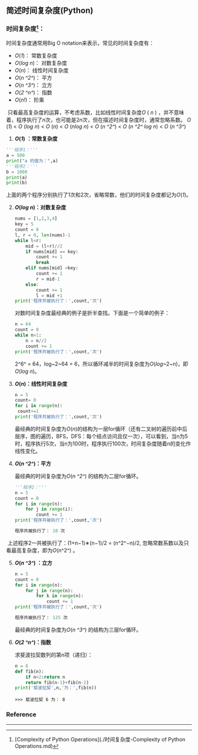 ## 简述时间复杂度(Python)

### 时间复杂度[^1]：
   时间复杂度通常用Big O notation来表示，常见的时间复杂度有：

* *O*(*1*)：           常数复杂度
* *O*(*log* *n*)：     对数复杂度
* *O*(*n*)：           线性时间复杂度
* *O*(*n* *^2^*)：         平方
* *O*(*n* *^3^*)：         立方
* *O*(*2* *^n^*)：         指数
* *O*(*n*!)：          阶乘

​       只看最高复杂度的运算，不考虑系数，比如线性时间复杂度*O* ( *n* ) ，并不意味着，程序执行了*n*次，也可能是2*n*次，但在描述时间复杂度时，通常忽略系数。
*O* (*1*) < *O* (*log* *n*) < *O* (*n*) < *O* (*nlog* *n*) < *O* (*n* *^2^*) < *O* (*n* *^2^* *log n*) < *O* (*n* *^3^*) 

1.  ***O*(*1*)** **：常数复杂度**

   ```python
   '''程序1：'''
   a = 500
   print("a 的值为：",a)
   '''程序2：'''
   b = 1000
   print(a)
   print(b)
   ```

   上面的两个程序分别执行了1次和2次，省略常数，他们的时间复杂度都记为*O*(*1*)。
   
2. ***O*(*log* *n*)：对数复杂度**

   ```python
   nums = [1,2,3,4]
   key = 5
   count = 0
   l, r = 0, len(nums)-1
   while l<r:
       mid = (l+r)//2
       if nums[mid] == key:
           count += 1
           break
       elif nums[mid] >key:
           count += 1
           r = mid-1
       else:
           count += 1
           l = mid +1
   print('程序共被执行了：',count,'次')
   ```

   对数时间复杂度最经典的例子是折半查找。下面是一个简单的例子：

   ```python
   n = 64
   count = 0
   while n>1:
       n = n//2
       count += 1
   print('程序共被执行了：',count,'次')
   ```

   2^6^ = 64，log~2~64 = 6，所以循环减半的时间复杂度为*O*(*log*~2~n)，即*O*(*log* *n*)。

3. ***O*(*n*)：线性时间复杂度**

   ```python
   n = 5
   count= 0
   for i in range(n):
   	count+=1
   print('程序共被执行了：',count,'次')
   ```

   最经典的时间复杂度为*O*(*n*)的结构为一层for循环（还有二叉树的遍历前中后层序，图的遍历，BFS，DFS：每个结点访问且仅一次），可以看到，当n为5时，程序执行5次，当n为100时，程序执行100次，时间复杂度随着n的变化作线性变化。
   
4. ***O*(*n* *^2^*)：平方**

   最经典的时间复杂度为*O*(*n* *^2^*) 的结构为二层for循环。

   ```python
   '''程序2：'''
   n = 5
   count = 0
   for i in range(n):
       for j in range(i):
           count += 1
   print('程序共被执行了：',count,'次')
   ```

   ```python
   程序共被执行了： 10 次
   ```

​      上述程序2一共被执行了：(1+n−1)∗(n−1)/2 = (n^2^−n)/2, 忽略常数系数以及只看最高复杂度，即为*O*(*n*^2^) 。

5. ***O*(*n* *^3^*) ：立方**

   ```python
   n = 5
   count = 0
   for i in range(n):
       for j in range(n):
           for k in range(n):
               count += 1
   print('程序共被执行了：',count,'次')
   ```

   ```python
   程序共被执行了： 125 次
   ```

   最经典的时间复杂度为*O*(*n* *^3^*) 的结构为三层for循环。

6. ***O*(*2* *^n^*)：指数**

   求斐波拉契数列的第n项（递归）：

   ```python
   n = 6
   def fib(n):
       if n<2:return n
       return fib(n-1)+fib(n-2)
   print('斐波拉契',n,'为：',fib(n))
   ```

   ```
   >>> 斐波拉契 6 为： 8
   ```

   

### Reference

---

[^1]: [Complexity of Python Operations](./时间复杂度-Complexity of Python Operations.md)

